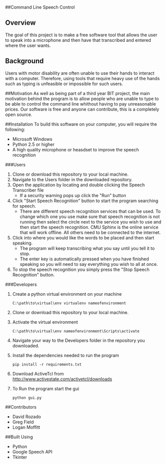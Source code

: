 ##Command Line Speech Control

## Overview 
The goal of this project is to make a free software tool that allows the user to speak into a microphone and then have that transcribed and entered where the user wants.

## Background
Users with motor disability are often unable to use their hands to interact with a computer. Therefore, using tools that require heavy use of the hands such as typing is unfeasible or impossible for such users. 

##Motivation 
As well as being part of a third year BIT project, the main motivation behind the program is to allow people who are unable to type to be able to control the command line whithout having to pay unreasonable prices. Our software is free and anyone can contribute, this is a completely open source.

##Installation
To build this software on your computer, you will require the following: 
- Microsoft Windows
- Python 2.5 or higher 
- A high quality microphone or heasdset to improve the speech recognition 

###Users
1. Clone or download this repository to your local machine.
2. Navigate to the Users folder in the downloaded repository.
3. Open the application by locating and double clicking the Speech Transcriber file
	* If a security warning pops up click the "Run" button
4. Click "Start Speech Recognition" button to start the program searching for speech.
	* There are different speech recognition services that can be used. To change which one you use make sure that speech recognition is not running then select the circle next to the service you wish to use and then start the speech recognition. CMU Sphinx is the online service that will work offline. All others need to be connected to the internet.
5. Click into where you would like the words to be placed and then start speaking.
	* The program will keep transcribing what you say until you tell it to stop.
	* The enter key is automatically pressed when you have finished speaking so you will need to say everything you wish to all at once.
6. To stop the speech recognition you simply press the "Stop Speech Recognition" button. 

###Developers
1. Create a python virtual environment on your machine

	```
	C:\path\to\virtual\env virtualenv nameofenvironment
	```
2. Clone or download this repository to your local machine.
3. Activate the virtual environment

	```
	C:\path\to\virtual\env nameofenvironment\Scripts\activate
	```
4. Navigate your way to the Developers folder in the repository you downloaded.
5. Install the dependencies needed to run the program

	```
	pip install -r requirements.txt
	```
	
6. Download ActiveTcl from http://www.activestate.com/activetcl/downloads
7. To Run the program start the gui
	
	```
	python gui.py
	```

##Contributors
- David Rozado 
- Greg Field
- Logan Moffitt

##Built Using 
- Python
- Google Speech API
- Tkinter 
